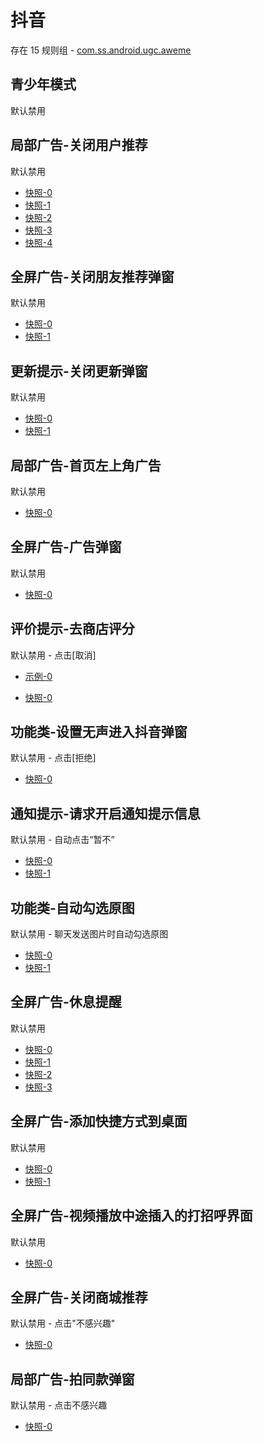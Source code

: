 # 抖音

存在 15 规则组 - [com.ss.android.ugc.aweme](/src/apps/com.ss.android.ugc.aweme.ts)

## 青少年模式

默认禁用

## 局部广告-关闭用户推荐

默认禁用

- [快照-0](https://i.gkd.li/import/12520962)
- [快照-1](https://i.gkd.li/import/12520943)
- [快照-2](https://i.gkd.li/import/12675396)
- [快照-3](https://i.gkd.li/import/12675129)
- [快照-4](https://i.gkd.li/import/12675245)

## 全屏广告-关闭朋友推荐弹窗

默认禁用

- [快照-0](https://i.gkd.li/import/12525387)
- [快照-1](https://i.gkd.li/import/12525389)

## 更新提示-关闭更新弹窗

默认禁用

- [快照-0](https://i.gkd.li/import/12534016)
- [快照-1](https://i.gkd.li/import/13328599)

## 局部广告-首页左上角广告

默认禁用

- [快照-0](https://i.gkd.li/import/12749276)

## 全屏广告-广告弹窗

默认禁用

- [快照-0](https://i.gkd.li/import/12769137)

## 评价提示-去商店评分

默认禁用 - 点击[取消]

- [示例-0](https://github.com/gkd-kit/inspect/assets/38517192/4554c785-39e0-4eac-9cfb-f1b1c2976008)

- [快照-0](https://i.gkd.li/import/13053628)

## 功能类-设置无声进入抖音弹窗

默认禁用 - 点击[拒绝]

- [快照-0](https://i.gkd.li/import/13256087)

## 通知提示-请求开启通知提示信息

默认禁用 - 自动点击“暂不”

- [快照-0](https://i.gkd.li/import/12675129)
- [快照-1](https://i.gkd.li/import/13669790)

## 功能类-自动勾选原图

默认禁用 - 聊天发送图片时自动勾选原图

- [快照-0](https://i.gkd.li/import/12846036)
- [快照-1](https://i.gkd.li/import/12846040)

## 全屏广告-休息提醒

默认禁用

- [快照-0](https://i.gkd.li/import/13241564)
- [快照-1](https://i.gkd.li/import/13372604)
- [快照-2](https://i.gkd.li/import/14160675)
- [快照-3](https://i.gkd.li/import/13372725)

## 全屏广告-添加快捷方式到桌面

默认禁用

- [快照-0](https://i.gkd.li/import/13338556)
- [快照-1](https://i.gkd.li/import/13669682)

## 全屏广告-视频播放中途插入的打招呼界面

默认禁用

- [快照-0](https://i.gkd.li/import/13379307)

## 全屏广告-关闭商城推荐

默认禁用 - 点击"不感兴趣"

- [快照-0](https://i.gkd.li/import/13800207)

## 局部广告-拍同款弹窗

默认禁用 - 点击不感兴趣

- [快照-0](https://i.gkd.li/import/13996724)
